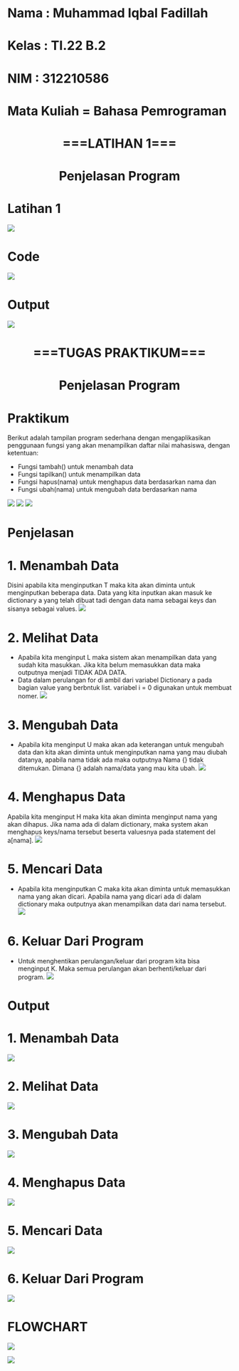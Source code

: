 # Nama : Muhammad Iqbal Fadillah

# Kelas : TI.22 B.2

# NIM : 312210586

# Mata Kuliah = Bahasa Pemrograman

# <p align="center">===LATIHAN 1===</p>
# <p align="center">Penjelasan Program</p>

# Latihan 1
![](1.png)

# Code
![](2.png)

# Output
![](3.png)

# <p align="center">===TUGAS PRAKTIKUM===</p>
# <p align="center">Penjelasan Program</p>

# Praktikum
Berikut adalah tampilan program sederhana dengan mengaplikasikan penggunaan fungsi yang akan menampilkan daftar nilai mahasiswa, dengan ketentuan:

* Fungsi tambah() untuk menambah data
* Fungsi tapilkan() untuk menampilkan data
* Fungsi hapus(nama) untuk menghapus data berdasarkan nama dan
* Fungsi ubah(nama) untuk mengubah data berdasarkan nama

![](4.png)
![](5.png)
![](6.png)

# <b>Penjelasan</b>

# 1. Menambah Data 
Disini apabila kita menginputkan T maka kita akan diminta untuk menginputkan beberapa data. Data yang kita inputkan akan masuk ke dictionary a yang telah dibuat tadi dengan data nama sebagai keys dan sisanya sebagai values.
![](7.png)

# 2. Melihat Data
* Apabila kita menginput L maka sistem akan menampilkan data yang sudah kita masukkan. Jika kita belum memasukkan data maka outputnya menjadi TIDAK ADA DATA.
* Data dalam perulangan for di ambil dari variabel Dictionary a pada bagian value yang berbntuk list. variabel i = 0 digunakan untuk membuat nomer.
![](8.png)

# 3. Mengubah Data
* Apabila kita menginput U maka akan ada keterangan untuk mengubah data dan kita akan diminta untuk menginputkan nama yang mau diubah datanya, apabila nama tidak ada maka outputnya Nama {} tidak ditemukan. Dimana {} adalah nama/data yang mau kita ubah.
![](9.png)

# 4. Menghapus Data
Apabila kita menginput H maka kita akan diminta menginput nama yang akan dihapus. Jika nama ada di dalam dictionary, maka system akan menghapus keys/nama tersebut beserta valuesnya pada statement del a[nama].
![](10.png)

# 5. Mencari Data
* Apabila kita menginputkan C maka kita akan diminta untuk memasukkan nama yang akan dicari. Apabila nama yang dicari ada di dalam dictionary maka outputnya akan menampilkan data dari nama tersebut.
![](11.png)

# 6. Keluar Dari Program
* Untuk menghentikan perulangan/keluar dari program kita bisa menginput K. Maka semua perulangan akan berhenti/keluar dari program.
![](12.png)

# <b>Output</b>

# 1. Menambah Data 
![](T.png)
# 2. Melihat Data
![](L.png)
# 3. Mengubah Data
![](U.png)
# 4. Menghapus Data
![](H.png)
# 5. Mencari Data
![](C.png)
# 6. Keluar Dari Program
![](O.png)

# <b>FLOWCHART</b>

![](F1.png)

![](F2.png)